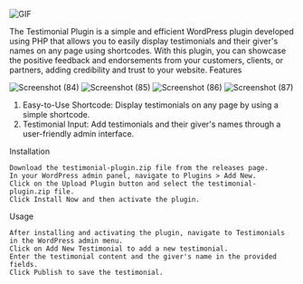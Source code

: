 ![GIF](https://github.com/pranavsmoghe/testimonial-plugin/assets/35550633/53a416a8-4ee2-4bc1-ac8f-59e0d19198d2)

The Testimonial Plugin is a simple and efficient WordPress plugin developed using PHP that allows you to easily display testimonials and their giver's names on any page using shortcodes. With this plugin, you can showcase the positive feedback and endorsements from your customers, clients, or partners, adding credibility and trust to your website.
Features


![Screenshot (84)](https://github.com/pranavsmoghe/testimonial-plugin/assets/35550633/3eb9d0af-7164-4410-860e-0a47454f6e17)
![Screenshot (85)](https://github.com/pranavsmoghe/testimonial-plugin/assets/35550633/c3ccb317-ea56-4733-850d-472f38b6d256)
![Screenshot (86)](https://github.com/pranavsmoghe/testimonial-plugin/assets/35550633/dad198b7-8e71-4cf8-b73b-c3244f97c2c3)
![Screenshot (87)](https://github.com/pranavsmoghe/testimonial-plugin/assets/35550633/4a66be3c-79a9-47f3-8b20-0e9f9784d59d)
1. Easy-to-Use Shortcode: Display testimonials on any page by using a simple shortcode.
2. Testimonial Input: Add testimonials and their giver's names through a user-friendly admin interface.
    
Installation

    Download the testimonial-plugin.zip file from the releases page.
    In your WordPress admin panel, navigate to Plugins > Add New.
    Click on the Upload Plugin button and select the testimonial-plugin.zip file.
    Click Install Now and then activate the plugin.

Usage

    After installing and activating the plugin, navigate to Testimonials in the WordPress admin menu.
    Click on Add New Testimonial to add a new testimonial.
    Enter the testimonial content and the giver's name in the provided fields.
    Click Publish to save the testimonial.
